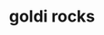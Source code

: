 ---
pid: fs76
title: goldi rocks
location_transcription: in the water like the stat of liberty
coordinates: "[-75.138180266359, 39.943666782189]"
zipcode: 
gen_neighborhood: 
neighborhood: 
outside_phl: 
age: '14'
age_range: 13-19
instagram: 
image_file_name: fs_76.jpg
proposal_transcription: gold rock
topic: Environment
topic_summary: '0'
type: Park
keywords_other: river, beautification
credit: Colin Fegely
image_labels: 
twitter: 
facebook: 
permalink: "/monuments/fs76/"
layout: item-page
---